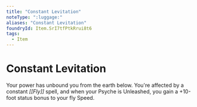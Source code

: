 ```yaml
---
title: "Constant Levitation"
noteType: ":luggage:"
aliases: "Constant Levitation"
foundryId: Item.SrI7tfPtkRrui8t6
tags:
  - Item
---
```


# Constant Levitation

Your power has unbound you from the earth below. You're affected by a constant _[[Fly]]_ spell, and when your Psyche is Unleashed, you gain a +10-foot status bonus to your fly Speed.
